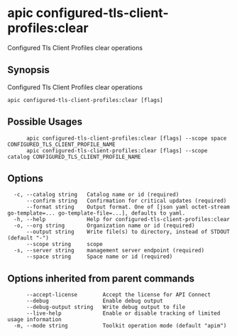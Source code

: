 # apic configured-tls-client-profiles:clear

Configured Tls Client Profiles clear operations

## Synopsis

Configured Tls Client Profiles clear operations

```
apic configured-tls-client-profiles:clear [flags]
```

## Possible Usages

```
      apic configured-tls-client-profiles:clear [flags] --scope space CONFIGURED_TLS_CLIENT_PROFILE_NAME
      apic configured-tls-client-profiles:clear [flags] --scope catalog CONFIGURED_TLS_CLIENT_PROFILE_NAME
```

## Options

```
  -c, --catalog string   Catalog name or id (required)
      --confirm string   Confirmation for critical updates (required)
      --format string    Output format. One of [json yaml octet-stream go-template=... go-template-file=...], defaults to yaml.
  -h, --help             Help for configured-tls-client-profiles:clear
  -o, --org string       Organization name or id (required)
      --output string    Write file(s) to directory, instead of STDOUT (default "-")
      --scope string     scope
  -s, --server string    management server endpoint (required)
      --space string     Space name or id (required)
```

## Options inherited from parent commands

```
      --accept-license        Accept the license for API Connect
      --debug                 Enable debug output
      --debug-output string   Write debug output to file
      --live-help             Enable or disable tracking of limited usage information
  -m, --mode string           Toolkit operation mode (default "apim")
```
